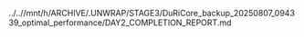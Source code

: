 ../..//mnt/h/ARCHIVE/.UNWRAP/STAGE3/DuRiCore_backup_20250807_094339_optimal_performance/DAY2_COMPLETION_REPORT.md